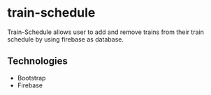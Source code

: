# train-schedule
Train-Schedule allows user to add and remove trains from their train schedule by using firebase as database.

## Technologies

- Bootstrap
- Firebase 
